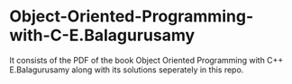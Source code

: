 # Object-Oriented-Programming-with-C-E.Balagurusamy
It consists of the PDF of the book Object Oriented Programming with C++ E.Balagurusamy along with its solutions seperately in this repo.
